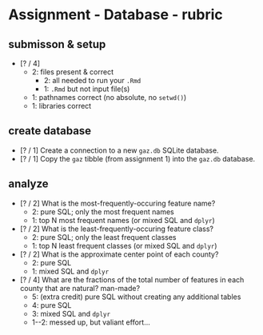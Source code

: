 # Assignment  - Database - rubric 

## submisson & setup

- [? / 4]
    - 2: files present & correct
        - 2: all needed to run your `.Rmd`
        - 1: `.Rmd` but not input file(s)
    - 1: pathnames correct (no absolute, no `setwd()`)
    - 1: libraries correct

## create database

- [? / 1] Create a connection to a new `gaz.db` SQLite database.
- [? / 1] Copy the `gaz` tibble (from assignment 1) into the `gaz.db` database.

## analyze

- [? / 2] What is the most-frequently-occuring feature name?
    - 2: pure SQL; only the most frequent names
    - 1: top N most frequent names (or mixed SQL and `dplyr`)
- [? / 2] What is the least-frequently-occuring feature class?
  - 2: pure SQL; only the least frequent classes
  - 1: top N least frequent classes (or mixed SQL and `dplyr`)
- [? / 2] What is the approximate center point of each county?
    - 2: pure SQL
    - 1: mixed SQL and `dplyr`
- [? / 4] What are the fractions of the total number of features in each county that are natural? man-made?
    - 5: (extra credit) pure SQL without creating any additional tables
    - 4: pure SQL
    - 3: mixed SQL and `dplyr`
    - 1--2: messed up, but valiant effort...

